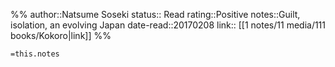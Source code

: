 %%
author::Natsume Soseki
status:: Read
rating::Positive
notes::Guilt, isolation, an evolving Japan
date-read::20170208
link:: [[1 notes/11 media/111 books/Kokoro|link]]
%%

`=this.notes`